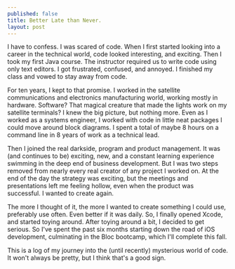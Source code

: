 ```yaml
---
published: false
title: Better Late than Never. 
layout: post
---
```

I have to confess. I was scared of code. When I first started looking into a career in the technical world, code looked interesting, and exciting. Then I took my first Java course. The instructor required us to write code using only text editors. I got frustrated, confused, and annoyed. I finished my class and vowed to stay away from code. 

For ten years, I kept to that promise. I worked in the satellite communications and electronics manufacturing world, working mostly in hardware. Software? That magical creature that made the lights work on my satellite terminals? I knew the big picture, but nothing more. Even as I worked as a systems engineer, I worked with code in little neat packages I could move around block diagrams. I spent a total of maybe 8 hours on a command line in 8 years of work as a technical lead. 

Then I joined the real darkside, program and product management. It was (and continues to be) exciting, new, and a constant learning experience swimming in the deep end of business development. But I was two steps removed from nearly every real creator of any project I worked on. At the end of the day the strategy was exciting, but the meetings and presentations left me feeling hollow, even when the product was successful. I wanted to create again. 

The more I thought of it, the more I wanted to create something I could use, preferably use often. Even better if it was daily. So, I finally opened Xcode, and started toying around. After toying around a bit, I decided to get serious. So I've spent the past six months starting down the road of iOS development, culminating in the Bloc bootcamp, which I'll complete this fall. 

This is a log of my journey into the (until recently) mysterious world of code. It won't always be pretty, but I think that's a good sign.